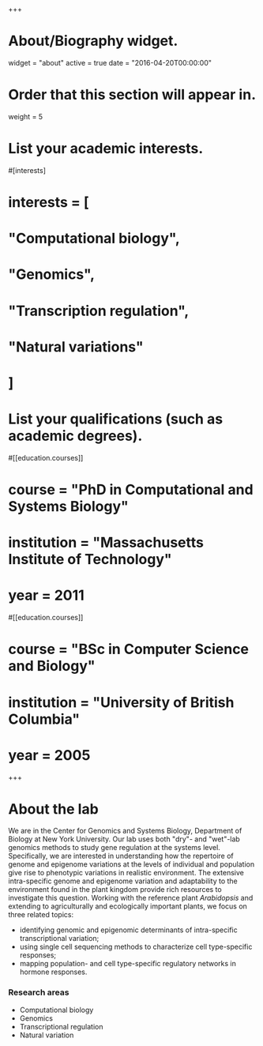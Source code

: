 +++
# About/Biography widget.
widget = "about"
active = true
date = "2016-04-20T00:00:00"

# Order that this section will appear in.
weight = 5

# List your academic interests.
#[interests]
#  interests = [
#    "Computational biology",
#    "Genomics",
#    "Transcription regulation",
#    "Natural variations"
#  ]

# List your qualifications (such as academic degrees).
  
#[[education.courses]]
#  course = "PhD in Computational and Systems Biology"
#  institution = "Massachusetts Institute of Technology"
#  year = 2011

#[[education.courses]]
#  course = "BSc in Computer Science and Biology"
#  institution = "University of British Columbia"
#  year = 2005

 
+++

# About the lab

We are in the Center for Genomics and Systems Biology, Department of Biology at New York University.  Our lab uses both "dry"- and "wet"-lab genomics methods to study gene regulation at the systems level. Specifically, we are interested in understanding how the repertoire of genome and epigenome variations at the levels of individual and population give rise to phenotypic variations in realistic environment. The extensive intra-specific genome and epigenome variation and adaptability to the environment found in the plant kingdom provide rich resources to investigate this question.  Working with the reference plant *Arabidopsis* and extending to agriculturally and ecologically important plants, we focus on three related topics:

- identifying genomic and epigenomic determinants of intra-specific transcriptional variation;
- using single cell sequencing methods to characterize cell type-specific responses;
- mapping population- and cell type-specific regulatory networks in hormone responses.

### Research areas

- Computational biology
- Genomics
- Transcriptional regulation
- Natural variation

